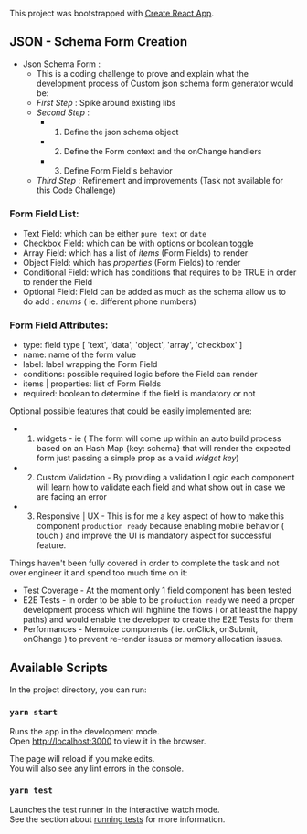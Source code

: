 This project was bootstrapped with [Create React App](https://github.com/facebook/create-react-app).

## JSON - Schema Form Creation

- Json Schema Form :
  - This is a coding challenge to prove and explain what the development process of Custom json schema form generator would be:
  - _First Step_ : Spike around existing libs
  - _Second Step_ :
    - 1. Define the json schema object
    - 2. Define the Form context and the onChange handlers
    - 3. Define Form Field's behavior
  - _Third Step_ : Refinement and improvements (Task not available for this Code Challenge)

### Form Field List:

- Text Field: which can be either `pure text` or `date`
- Checkbox Field: which can be with options or boolean toggle
- Array Field: which has a list of _items_ (Form Fields) to render
- Object Field: which has _properties_ (Form Fields) to render
- Conditional Field: which has conditions that requires to be TRUE in order to render the Field
- Optional Field: Field can be added as much as the schema allow us to do add : _enums_ ( ie. different phone numbers)

### Form Field Attributes:

- type: field type [ 'text', 'data', 'object', 'array', 'checkbox' ]
- name: name of the form value
- label: label wrapping the Form Field
- conditions: possible required logic before the Field can render
- items | properties: list of Form Fields
- required: boolean to determine if the field is mandatory or not

Optional possible features that could be easily implemented are:

- 1. widgets - ie ( The form will come up within an auto build process based on an Hash Map {key: schema} that will render the expected form just passing a simple prop as a valid _widget key_)
- 2. Custom Validation - By providing a validation Logic each component will learn how to validate each field and what show out in case we are facing an error
- 3. Responsive | UX - This is for me a key aspect of how to make this component `production ready` because enabling mobile behavior ( touch ) and improve the UI is mandatory aspect for successful feature.

Things haven't been fully covered in order to complete the task and not over engineer it and spend too much time on it:

- Test Coverage - At the moment only 1 field component has been tested
- E2E Tests - in order to be able to be `production ready` we need a proper development process which will highline the flows ( or at least the happy paths) and would enable the developer to create the E2E Tests for them
- Performances - Memoize components ( ie. onClick, onSubmit, onChange ) to prevent re-render issues or memory allocation issues.

## Available Scripts

In the project directory, you can run:

### `yarn start`

Runs the app in the development mode.<br />
Open [http://localhost:3000](http://localhost:3000) to view it in the browser.

The page will reload if you make edits.<br />
You will also see any lint errors in the console.

### `yarn test`

Launches the test runner in the interactive watch mode.<br />
See the section about [running tests](https://facebook.github.io/create-react-app/docs/running-tests) for more information.
